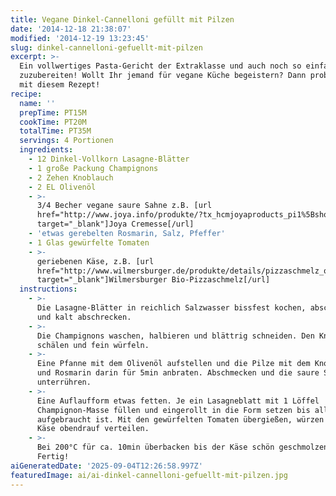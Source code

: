 ```yaml
---
title: Vegane Dinkel-Cannelloni gefüllt mit Pilzen
date: '2014-12-18 21:38:07'
modified: '2014-12-19 13:23:45'
slug: dinkel-cannelloni-gefuellt-mit-pilzen
excerpt: >-
  Ein vollwertiges Pasta-Gericht der Extraklasse und auch noch so einfach
  zuzubereiten! Wollt Ihr jemand für vegane Küche begeistern? Dann probiert es
  mit diesem Rezept!
recipe:
  name: ''
  prepTime: PT15M
  cookTime: PT20M
  totalTime: PT35M
  servings: 4 Portionen
  ingredients:
    - 12 Dinkel-Vollkorn Lasagne-Blätter
    - 1 große Packung Champignons
    - 2 Zehen Knoblauch
    - 2 EL Olivenöl
    - >-
      3/4 Becher vegane saure Sahne z.B. [url
      href="http://www.joya.info/produkte/?tx_hcmjoyaproducts_pi1%5BshowUid%5D=54&tx_hcmjoyaproducts_pi1%5BcatUid%5D=5&cHash=45d39539b19b73bfe23aac02e81eb979"
      target="_blank"]Joya Cremesse[/url]
    - 'etwas gerebelten Rosmarin, Salz, Pfeffer'
    - 1 Glas gewürfelte Tomaten
    - >-
      geriebenen Käse, z.B. [url
      href="http://www.wilmersburger.de/produkte/details/pizzaschmelz_organic_strong"
      target="_blank"]Wilmersburger Bio-Pizzaschmelz[/url]
  instructions:
    - >-
      Die Lasagne-Blätter in reichlich Salzwasser bissfest kochen, abschütten
      und kalt abschrecken.
    - >-
      Die Champignons waschen, halbieren und blättrig schneiden. Den Knoblauch
      schälen und fein würfeln.
    - >-
      Eine Pfanne mit dem Olivenöl aufstellen und die Pilze mit dem Knoblauch
      und Rosmarin darin für 5min anbraten. Abschmecken und die saure Sahne
      unterrühren.
    - >-
      Eine Auflaufform etwas fetten. Je ein Lasagneblatt mit 1 Löffel
      Champignon-Masse füllen und eingerollt in die Form setzen bis alles
      aufgebraucht ist. Mit den gewürfelten Tomaten übergießen, würzen und den
      Käse obendrauf verteilen.
    - >-
      Bei 200°C für ca. 10min überbacken bis der Käse schön geschmolzen ist.
      Fertig!
aiGeneratedDate: '2025-09-04T12:26:58.997Z'
featuredImage: ai/ai-dinkel-cannelloni-gefuellt-mit-pilzen.jpg
---
```


